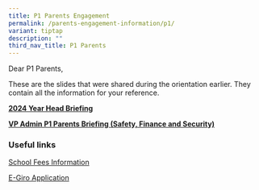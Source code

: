 ```yaml
---
title: P1 Parents Engagement
permalink: /parents-engagement-information/p1/
variant: tiptap
description: ""
third_nav_title: P1 Parents
---
```

<p>Dear P1 Parents,</p>
<p>These are the slides that were shared during the orientation earlier.
They contain all the information for your reference.</p>
<p><strong><a href="/files/Year_Head_Briefing_Preparing_for_P1.pdf" rel="noopener nofollow" target="_blank">2024 Year Head Briefing</a></strong>
</p>
<p><strong><a href="/files/VPA_P1_Parent_Briefing_2024.pdf" rel="noopener nofollow" target="_blank">VP Admin P1 Parents Briefing (Safety, Finance and Security)</a></strong>
</p>
<p></p>
<h3>Useful links</h3>
<p><a href="http://www.moe.gov.sg/financial matters/fees" rel="noopener nofollow" target="_blank">School Fees Information</a>
</p>
<p><a href="http://www.moe.gov.sg/financial matters/fees/egiro" rel="noopener noreferrer nofollow" target="_blank">E-Giro Application</a>
</p>